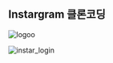 ## Instargram 클론코딩 
![logoo](https://user-images.githubusercontent.com/85866328/187014686-38b6d69d-fd8e-4168-8b57-6cba87992393.png)


![instar_login](https://user-images.githubusercontent.com/85866328/187014666-09afb4b2-1981-4c1b-a297-e26fdf9ac15e.png)
